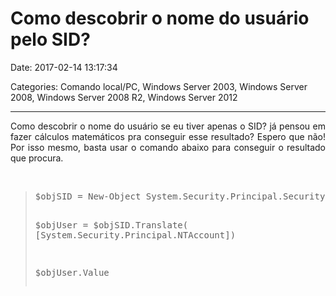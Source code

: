 # Como descobrir o nome do usuário pelo SID?

Date: 2017-02-14 13:17:34

Categories: Comando local/PC, Windows Server 2003, Windows Server 2008, Windows Server 2008 R2, Windows Server 2012

---

<p style="text-align: justify;">Como descobrir o nome do usuário se eu tiver apenas o SID? já pensou em fazer cálculos matemáticos pra conseguir esse resultado? Espero que não! Por isso mesmo, basta usar o comando abaixo para conseguir o resultado que procura.</p>
<p>&nbsp;</p>
<blockquote>
<pre>$objSID = New-Object System.Security.Principal.SecurityIdentifier ("INSIRA O SID AQUI")
$objUser = $objSID.Translate( [System.Security.Principal.NTAccount])
$objUser.Value</pre>
</blockquote>
